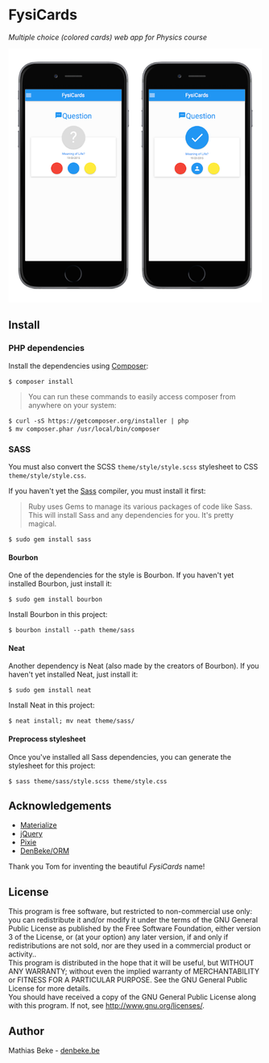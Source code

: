 FysiCards
=========

*Multiple choice (colored cards) web app for Physics course*


![FysiCards screenshot](screenshots/fysicards.png?raw=true)


Install
-------

### PHP dependencies

Install the dependencies using [Composer](https://getcomposer.org):

    $ composer install

> You can run these commands to easily access composer from anywhere on your system:

    $ curl -sS https://getcomposer.org/installer | php
    $ mv composer.phar /usr/local/bin/composer


### SASS

You must also convert the SCSS `theme/style/style.scss` stylesheet to CSS `theme/style/style.css`.

If you haven't yet the [Sass](http://sass-lang.com) compiler, you must install it first:

> Ruby uses Gems to manage its various packages of code like Sass.  
> This will install Sass and any dependencies for you. It's pretty magical.

    $ sudo gem install sass


#### Bourbon

One of the dependencies for the style is Bourbon.
If you haven't yet installed Bourbon, just install it:

    $ sudo gem install bourbon

Install Bourbon in this project:

    $ bourbon install --path theme/sass


#### Neat

Another dependency is Neat (also made by the creators of Bourbon).
If you haven't yet installed Neat, just install it:

    $ sudo gem install neat

Install Neat in this project:

    $ neat install; mv neat theme/sass/


#### Preprocess stylesheet

Once you've installed all Sass dependencies, you can generate the stylesheet for this project:

    $ sass theme/sass/style.scss theme/style.css



Acknowledgements
----------------

* [Materialize](http://materializecss.com)
* [jQuery](http://jquery.com)
* [Pixie](https://github.com/usmanhalalit/pixie)
* [DenBeke/ORM](https://github.com/DenBeke/ORM)

Thank you Tom for inventing the beautiful *FysiCards* name!


License
-------

This program is free software, but restricted to non-commercial use only: you can redistribute it and/or modify it under the terms of the GNU General Public License as published by the Free Software Foundation, either version 3 of the License, or (at your option) any later version, if and only if redistributions are not sold, nor are they used in a commercial product or activity..  
This program is distributed in the hope that it will be useful, but WITHOUT ANY WARRANTY; without even the implied warranty of MERCHANTABILITY or FITNESS FOR A PARTICULAR PURPOSE. See the GNU General Public License for more details.  
You should have received a copy of the GNU General Public License along with this program. If not, see http://www.gnu.org/licenses/.


Author
------

Mathias Beke - [denbeke.be](http://denbeke.be)